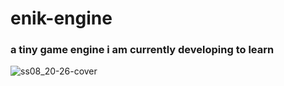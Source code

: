# enik-engine

### a tiny game engine i am currently developing to learn

![ss08_20-26-cover](https://github.com/hanion/enik-engine/assets/55713249/dfeaffc8-e814-4523-ac47-c83e9f970f4d)
